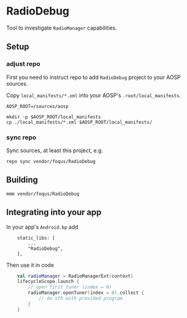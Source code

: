 # RadioDebug

Tool to investigate `RadioManager` capabilities.

## Setup

### adjust repo

First you need to instruct repo to add `RadioDebug` project to your AOSP sources.

Copy `local_manifests/*.xml` into your AOSP's `.root/local_manifests`.

```shell
AOSP_ROOT=/sources/aosp

mkdir -p $AOSP_ROOT/local_manifests
cp ./local_manifests/*.xml $AOSP_ROOT/local_manifests/
```

### sync repo

Sync sources, at least this project, e.g.
```shell
repo sync vendor/foqus/RadioDebug
```

## Building

```shell
mmm vendor/foqus/RadioDebug
```
## Integrating into your app

In your app's `Android.bp` add
```
    static_libs: [
        ...
        "RadioDebug",
    ],
```

Then use it in code
```kotlin
    val radioManager = RadioManagerExt(context)
    lifecycleScope.launch {
        // open first tuner (index = 0)
        radioManager.openTuner(index = 0).collect {
            // do sth with provided program
        }
    }
```